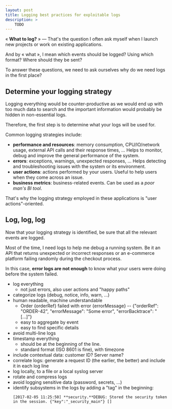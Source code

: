 ```yaml
---
layout: post
title: Logging best practices for exploitable logs
description: >
    TODO
---
```


« **What to log?** » — That's the question I often ask myself when I launch new
projects or work on existing applications.

And by « what », I mean which events should be logged? Using which format? Where
should they be sent?

To answer these questions, we need to ask ourselves why do we need logs in the
first place?

## Determine your logging strategy

Logging everything would be counter-productive as we would end up with too much
data to search and the important information would probably be hidden in
non-essential logs.

Therefore, the first step is to determine what your logs will be used for.

Common logging strategies include:

* **performance and resources**: memory consumption, CPU/IO/network usage,
  external API calls and their response times, …
  Helps to monitor, debug and improve the general performance of the system.
* **errors**: exceptions, warnings, unexpected responses, …
  Helps detecting and troubleshooting issues with the system or its environment.
* **user actions**: actions performed by your users.
  Useful to help users when they come across an issue.
* **business metrics**: business-related events.
  Can be used as a _poor man's BI tool_.

That's why the logging strategy employed in these applications is
"user actions"-oriented.

## Log, log, log

Now that your logging strategy is identified, be sure that all the relevant
events are logged.

Most of the time, I need logs to help me debug a running system. Be it an API
that returns unexpected or incorrect responses or an e-commerce platform failing
randomly during the checkout process.

In this case, **error logs are not enough** to know what your users were doing
before the system failed.



* log everything
  * not just errors, also user actions and "happy paths"
* categorize logs (debug, notice, info, warn, …)
* human readable, machine understandable
  * Order {orderRef} failed with error {errorMessage} -- {"orderRef": "ORDER-42", "errorMessage": "Some error", "errorBacktrace": "[…]"}
  * easy to aggregate by event
  * easy to find specific details
* avoid multi-line logs
* timestamp everything
  * should be at the beginning of the line.
  * standard format (ISO 8601 is fine), with timezone
* include contextual data: customer ID? Server name?
* correlate logs: generate a request ID (the earlier, the better) and include it
  in each log line
* log locally, to a file or a local syslog server
* rotate and compress logs
* avoid logging sensitive data (password, secrets, …)
* identify subsystems in the logs by adding a "tag" in the beginning:
    ```
    [2017-02-05 11:25:50] **security.**DEBUG: Stored the security token in the session. {"key":"_security_main"} []
    ```

